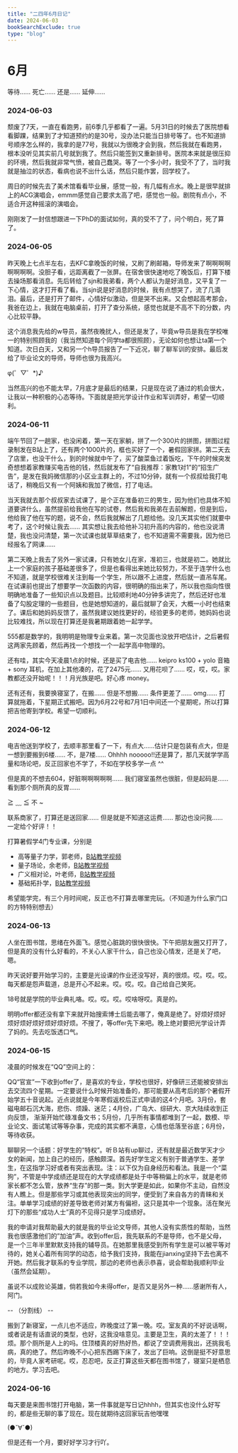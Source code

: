 ```yaml
---
title: "二四年6月日记"
date: 2024-06-03
bookSearchExclude: true
type: "blog"
---
```



<!--more-->

# 6月

等待…… 死亡…… 还是…… 延伸……

### 2024-06-03

颓废了7天，一直在看跑男，前6季几乎都看了一遍。5月31日的时候去了医院想看看脚踝，结果到了才知道预约的是30号，没办法只能当日排号等了。也不知道排号顺序怎么样的，我拿的是77号，我就以为很晚才会到我，然后我就在看跑男，根本没听见其实前几号就到我了。然后只能签到又重新排号。医院本来就是很压抑的环境，然后我就非常气愤，被自己蠢哭。等了一个多小时，我受不了了，当时我就是抽泣的状态，看病也说不出什么话，然后只能作罢，回学校了。

周日的时候先去了美术馆看看毕业展，感觉一般，有几幅有点水。晚上是很早就排上的ACG演唱会，emmm感觉自己要求太高了吧，感觉也一般。剧院有点小，不适合开这种摇滚的演唱会。

刚刚发了一封信想跟进一下PhD的面试如何，真的受不了了，问个明白，死了算了。

### 2024-06-05

昨天晚上七点半左右，去KFC拿晚饭的时候，又刷了刷邮箱，导师发来了啊啊啊啊啊啊啊啊。没胆子看，远距离截了一张屏。在宿舍很快速地吃了晚饭后，打算下楼去操场那看消息。先后转给了sjn和我弟看，两个人都认为是好消息，又平复了一下心情，这才打开看了看。当sjn说是好消息的时候，我有点想哭了，流了几滴泪。最后，还是打开了邮件，心情好似激动，但是哭不出来。又会想起高考那会，我爸在边上，我就在电脑桌前，打开了查分系统，感觉也就是不高不下的分数，内心比较平静。

这个消息我先给的w导员，虽然夜晚扰人，但还是发了，毕竟w导员是我在学校唯一的特别照顾我的（我当然知道每个同学ta都很照顾），无论如何也想让ta第一个知道。次日白天，又和另一个h导员报告了一下近况，聊了聊军训的安排。最后发给了毕业论文的导师，导师也很为我高兴。

φ(゜▽゜*)♪

当然高兴的也不能太早，7月底才是最后的结果，只是现在说了通过的机会很大，让我以一种积极的心态等待。下面就是把光学设计作业和军训弄好，希望一切顺利。

### 2024-06-11

端午节回了一趟家，也没闲着，第一天在家躺，拼了一个300片的拼图，拼图过程录制发在B站上了，还有两个1000片的，框也买好了一个，暑假回家拼。第二天去了店里，也没干什么，到的时候就中午了，买了酸菜鱼过着饭吃，下午的时候突发奇想想着家教赚买电吉他的钱，然后就发布了“自我推荐：家教1对1”的“招生广告”，是发在我妈微信那的小区业主群上的，不过10分钟，就有一个叔叔给我打电话了，稍晚后又有一个阿姨和我加了微信，打了电话。

当天我就去那个叔叔家去试课了，是个正在准备初三的男生，因为他们也具体不知道要讲什么，虽然提前给我他在写的试卷，然后我和我弟在去前解题，但是到后，他给我了他在写的题，说不会，然后我就解出了几题给他。没几天其实他们就要中考了，这个时候让我去…… 其实想让我去给他补习初升高的内容的，他也没说清楚，我也没问清楚，第一次试课也就草草结束了，也不知道需不需要我，因为他已经报名了网课……

第二天晚上我去了另外一家试课，只有她女儿在家，准初三，也就是初二。她就比上一个家庭的孩子基础差很多了，但是也看得出来她比较努力，不至于连学什么也不知道，就是学校很难关注到每一个学生，所以跟不上进度，然后就一直吊车尾。在试课前也提出了想要学一次函数的内容，很明确的指出来了，所以我也指向性很明确地准备了一些知识点以及题目。比较顺利地40分钟多讲完了，然后还好也准备了勾股定理的一些题目，也是她想知道的，最后就聊了会天，大概一小时也结束了。课后和她妈妈反馈了，虽然我建议她找更好的，经验更多的老师，她妈妈也说比较难找，所以现在打算还是我暑期跟着她一起学学。

555都是数学的，我明明是物理专业来着。第一次见面也没放开吧估计，之后暑假这两家先顾着，然后再找一个想找一个一起学高中物理的。

还有哇，其实今天凌晨1点的时候，还是买了电吉他…… keipro ks100 + yolo 音箱 + sony 耳机，在加上其他凑的，花了2475元…… 又用花呗了…… 哎，哎，哎。家教都还没开始呢！！！月光族是吧。好心疼 money。

还有还有，我要换寝室了，在搬…… 但是不想搬…… 条件更差了…… omg…… 打算就拖着，下星期正式搬吧。因为6月22号和7月1日中间还一个星期呢，所以打算把吉他寄到学校。希望一切顺利。

### 2024-06-12

电吉他送到学校了，去顺丰那里看了一下，有点大……估计只是包装有点大，但是一想到要搬到6楼…… 不，是7楼…… Ohhhh nooooo!!还是算了，那几天就学学高量和场论吧，反正回家也不学了，不如在学校多学一点 ^^

但是真的不想去604，好脏啊啊啊啊啊…… 我们寝室虽然也很脏，但是起码是…… 看到那个厕所真的反胃…… 

≧ ﹏ ≦ 不 ~ 

联系商家了，打算还是送回家…… 但是就是不知道这运费…… 那边也没问我…… 一定给个好评！！

打算暑假学4门专业课，分别是

- 高等量子力学，郭老师，[B站教学视频](https://www.bilibili.com/video/BV1QN411i7Wo)
- 量子场论，余老师，[B站教学视频](https://space.bilibili.com/6888822/channel/seriesdetail?sid=4025692)
- 广义相对论，叶老师，[B站教学视频](https://www.bilibili.com/video/BV1NY4y1F7nE)
- 基础拓扑学，[B站教学视频](https://www.bilibili.com/video/BV1P7411N7fW/)

希望能学完，有三个月时间呢，反正也不打算去哪里完玩。（不知道为什么家门口的方特特别想去）


### 2024-06-13

人坐在图书馆，思绪在外面飞。感觉心脏跳的很快很快。下午把朋友圈又打开了，但是真的没有什么好看的，不关心人家干什么，自己也没心情发，还是关了吧，嗯。

昨天说好要开始学习的，主要是光设课的作业还没写好，真的很烦。哎。哎。哎。每天都是怨声载道，总是开心不起来。哎。哎。哎。自己给自己笑死。

18号就是学院的毕业典礼咯。哎。哎。哎。哎啥呀哎。真是的。

明明offer都还没有拿下来就开始搜索博士后能去哪了，俺真是绝了。好烦好烦好烦好烦好烦好烦好烦好烦。不搜了，等offer先下来吧。晚上绝对要把光学设计弄了妈的。先去吃饭透口气。

### 2024-06-15 

凌晨的时候发在“QQ”空间上的：

QQ“官宣”一下收到offer了，是喜欢的专业，学校也很好，好像研三还能被安排出去交流四个星期。一定要说什么时候开始准备的，那可能要从高考后的那个暑假开始学五十音说起。近点说就是今年寒假返校后正式申请的这4个月吧。3月份，套磁电邮石沉大海，悲伤、烦躁、迷茫；4月份，广岛大、综研大、京大陆续收到正向反馈， 渐渐开始忙碌准备文书；5月份，几乎所有事情都堆到了一起，数模、毕业论文、面试笔试等等杂事，完成的其实都不满意，心情也低落至谷底；6月份，等待收获。

聊聊另一个话题：好学生的“特权”。听Ｂ站有up聊过，还有就是最近数学天才少女的新闻，加上自己的经历，感触颇深。首先好学生定义有别于普通学生、差学生，在这指学习好或者有突出表现。注：以下仅为自身经历和看法。我是一个“菜狗”，不管是中学成绩还是现在的大学成绩都是处于中等稍偏上的水平，就是老师家长都不怎么管，放养“生存”的那一类。到大学更是如此，如果你不主动，自然没有人瞧上。但是那些学习或其他表现突出的同学，便受到了来自各方的青睐和关注。单单学习成绩的好差导致老师对某方有偏袒，这只是其中一个现象。活在聚光灯下的那些“成功人士”真的不见得只是学习成绩好。

我的申请对我帮助最大的就是我的毕业论文导师，其他人没有实质性的帮助，当然我也很感激他们的”加油”声。收到offer后，我先联系的不是导师，也不是父母，是一个三年半里默默支持我的辅导员。在她那里我感受到所有学生是可以被平等对待的，她关心着所有同学的动态，给予我们支持，我能在jianxing坚持下去也离不开她。然后我才联系的专业学院，那边的老师也表示恭喜，说会帮助我顺利毕业（虽然会延期）。

虽说不以成败论英雄，倘若我如今未得offer，是否又是另外一种……感谢所有人，阿门。

-- （分割线） --

搬到了新寝室，一点儿也不适应，昨晚度过了第一晚。哎。室友真的不好说话啊，或者说是有话直说的类型，也好，这我没啥意见。主要是卫生，真的太差了！！！烦。那个厕所是人上的吗。住顶楼真的好热好热，都说了空调费用我出，还挑我毛病，真的绝了。然后昨晚不小心把东西踢下床了，发出了巨响。这倒是挺不好意思的，毕竟人家考研呢。哎，忍忍吧，反正打算这些天都在图书馆了，寝室只是栖息的地方。学习去吧。


### 2024-06-16 

每天要是来图书馆打开电脑，第一件事就是写日记hhhh，但其实也没什么好写的，都是些无聊的事了现在。现在就期待这回家玩吉他嘿嘿

(●ˇ∀ˇ●)

但是还有一个月，要好好学习才行吖。




















